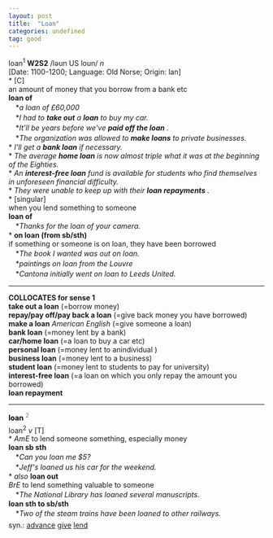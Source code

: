 ```yaml
---
layout: post
title:  "Loan"
categories: undefined
tag: good
---
```

<DIV style="MARGIN: 0px 0px 5px">loan<SUP>1</SUP> <B>W2S2</B> /ləun US loun/ <I>n</I> <BR>[Date: 1100-1200; Language: Old Norse; Origin: lan]<BR>* [C] <BR>an amount of money that you borrow from a bank etc<BR><B>loan of</B><BR>　*<I>a loan of £60,000</I><BR>　*<I>I had to <B>take out</B> a <B>loan</B> to buy my car.</I><BR>　*<I>It'll be years before we've <B>paid off the loan</B> .</I><BR>　*<I>The organization was allowed to <B>make loans</B> to private businesses.</I><BR>* <I>I'll get a <B>bank loan</B> if necessary.</I> <BR>* <I>The average <B>home loan</B> is now almost triple what it was at the beginning of the Eighties.</I> <BR>* <I>An <B>interest-free loan</B> fund is available for students who find themselves in unforeseen financial difficulty.</I> <BR>* <I>They were unable to keep up with their <B>loan repayments</B> .</I><BR>* [singular] <BR>when you lend something to someone<BR><B>loan of</B><BR>　*<I>Thanks for the loan of your camera.</I><BR>* <B>on loan (from sb/sth)</B><BR>if something or someone is on loan, they have been borrowed<BR>　*<I>The book I wanted was out on loan.</I><BR>　*<I>paintings on loan from the Louvre</I><BR>　*<I>Cantona initially went on loan to Leeds United.</I>
<HR>
<B>COLLOCATES for sense 1</B> <BR><B>take out a loan</B> (=borrow money) <BR><B>repay/pay off/pay back a loan</B> (=give back money you have borrowed) <BR><B>make a loan</B> <I>American English</I> (=give someone a loan) <BR><B>bank loan</B> (=money lent by a bank) <BR><B>car/home loan</B> (=a loan to buy a car etc) <BR><B>personal loan</B> (=money lent to anindividual ) <BR><B>business loan</B> (=money lent to a business) <BR><B>student loan</B> (=money lent to students to pay for university) <BR><B>interest-free loan</B> (=a loan on which you only repay the amount you borrowed) <BR><B>loan repayment</B> 
<HR>
</DIV>
<DIV style="COLOR: #808080; MARGIN: 0px 0px 5px; LINE-HEIGHT: normal"><SPAN style="FONT-SIZE: 10.5pt; COLOR: #000000; LINE-HEIGHT: normal"><B>loan</B></SPAN> <SUP style="FONT-SIZE: 83%; LINE-HEIGHT: normal">2</SUP> </DIV>
<DIV style="MARGIN: 0px 0px 5px">loan<SUP>2</SUP> <I>v</I> [T] <BR>* <I>AmE</I> to lend someone something, especially money<BR><B>loan sb sth</B><BR>　*<I>Can you loan me $5?</I><BR>　*<I>Jeff's loaned us his car for the weekend.</I><BR>* <I>also</I> <B>loan out</B> <BR><I>BrE</I> to lend something valuable to someone<BR>　*<I>The National Library has loaned several manuscripts.</I><BR><B>loan sth to sb/sth</B><BR>　*<I>Two of the steam trains have been loaned to other railways.</I></DIV>
<DIV style="MARGIN: 0px 0px 5px">
<DIV style="MARGIN: 4px 0px">syn.: <A href="{{ site.baseurl }}/advance"><U>advance</U></A> <A href="{{ site.baseurl }}/give"><U>give</U></A> <A href="{{ site.baseurl }}/lend"><U>lend</U></A></DIV></DIV>
